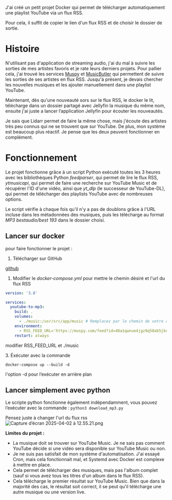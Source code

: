 J'ai créé un petit projet Docker qui permet de télécharger automatiquement une playlist YouTube via un flux RSS.

Pour cela, il suffit de copier le lien d'un flux RSS et de choisir le dossier de sortie.

# Histoire

N'utilisant pas d'application de streaming audio, j'ai du mal à suivre les sorties de mes artistes favoris et je rate leurs derniers projets. Pour pallier cela, j'ai trouvé les services [Muspy](https://muspy.com) et [MusicButler](https://www.musicbutler.io) qui permettent de suivre les sorties de ses artistes en flux RSS. Jusqu'à présent, je devais chercher les nouvelles musiques et les ajouter manuellement dans une playlist YouTube.

Maintenant, dès qu'une nouveauté sors sur le flux RSS, le docker le lit, télécharge dans un dossier partagé avec Jellyfin la musique du même nom, ensuite j'ai juste a lancer l’application Jellyfin pour écouter les nouveautés.

Je sais que Lidarr permet de faire la même chose, mais j'écoute des artistes très peu connus qui ne se trouvent que sur YouTube. De plus, mon système est beaucoup plus réactif. Je pense que les deux peuvent fonctionner en complément.

# Fonctionnement

Le projet fonctionne grâce à un script Python exécuté toutes les 3 heures avec les bibliothèques Python *feedparser*, qui permet de lire le flux RSS, *ytmusicapi*, qui permet de faire une recherche sur YouTube Music et de récupérer l'ID d'une vidéo, ainsi que *yt_dlp* (le successeur de YouTube-DL), qui permet de télécharger des playlists YouTube avec de nombreuses options.

Le script vérifie à chaque fois qu'il n'y a pas de doublons grâce à l'URL incluse dans les métadonnées des musiques, puis les télécharge au format *MP3 bestaudio/best 193* dans le dossier choisi.

## Lancer sur docker

pour faire fonctionner le projet :

1.  Télécharger sur GitHub

[github](https://chat.mistral.ai/chat/0ba4418e-5b70-4624-9a5d-2e16924771b3)

1.  Modifier le *docker-compose.yml* pour mettre le chemin désiré et l'url du flux RSS

```yml
version: '3.8'

services:
  youtube-to-mp3:
    build: .
    volumes:
      - ./music:/usr/src/app/music # Remplacez par le chemin de votre choix
    environment:
      - RSS_FEED_URL='https://muspy.com/feed?id=48a1qwnue4jgz9q58ab5jkn8we51qq' # Remplacez par l'URL de votre flux RSS
    restart: always

```

modifier RSS_FEED_URL et ./music

3\. Éxécuter avec la commande

`docker-compose up --build -d`

l'option -d pour l’exécuter en arrière plan

## Lancer simplement avec python

Le scripte python fonctionne également indépendamment, vous pouvez l’exécuter avec la commande : `python3 download_mp3.py`

Pensez juste à changer l'url du flux rss![Capture d’écran 2025-04-02 à 12.55.21.png](:/eb195c79d9c241d48cb5fe957387958a)

**Limites du projet :**

- La musique doit se trouver sur YouTube Music. Je ne sais pas comment YouTube décide si une vidéo sera disponible sur YouTube Music ou non.
- Je ne suis pas satisfait de mon système d'automatisation. J'ai essayé Cron, mais cela fonctionnait mal, et Systemd avec Docker est complexe à mettre en place.
- Cela permet de télécharger des musiques, mais pas l'album complet (sauf si vous avez tous les titres d'un album dans le flux RSS).
- Cela télécharge le premier résultat sur YouTube Music. Bien que dans la majorité des cas, le résultat soit correct, il se peut qu'il télécharge une autre musique ou une version live.